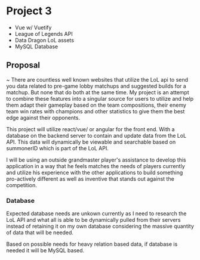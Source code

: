 # Project 3

* Vue w/ Vuetify
* League of Legends API
* Data Dragon LoL assets
* MySQL Database

## Proposal

~ There are countless well known websites that utilize the LoL api to send you data related to pre-game lobby matchups and suggested builds for a matchup. But none that do both at the same time. My project is an attempt to combine these features into a singular source for users to utilize and help them adapt their gameplay based on the team compositions, their enemy team win rates with champions and other statistics to give them the best edge against their opponents.

This project will utilize react/vue/ or angular for the front end. With a database on the backend server to contain and update data from the LoL API. This data will dynamically be viewable and searchable based on summonerID which is part of the LoL API.

I will be using an outside grandmaster player's assistance to develop this application in a way that he feels matches the needs of players currently and utilize his experience with the other applications to build something pro-actively different as well as inventive that stands out against the competition.

### Database

Expected database needs are unkown currently as I need to research the LoL API and what all is able to be dynamically pulled from their servers instead of retaining it on my own database considering the massive quantity of data that will be needed.

Based on possible needs for heavy relation based data, if database is needed it will be MySQL based.

